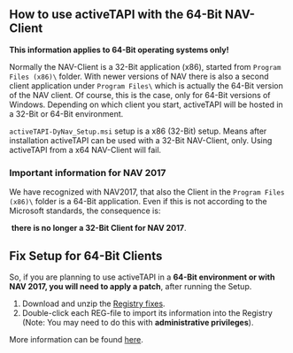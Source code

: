 ## How to use activeTAPI with the 64-Bit NAV-Client

**This information applies to 64-Bit operating systems only!**

Normally the NAV-Client is a 32-Bit application (x86), started from `Program Files (x86)\` folder. With newer versions of NAV there is also a second client application under `Program Files\` which is actually the 64-Bit version of the NAV client. Of course, this is the case, only for 64-Bit versions of Windows. Depending on which client you start, activeTAPI will be hosted in a 32-Bit or 64-Bit environment.

`activeTAPI-DyNav_Setup.msi` setup is a x86 (32-Bit) setup. Means after installation activeTAPI can be used with a 32-Bit NAV-Client, only. Using activeTAPI from a x64 NAV-Client will fail.

### Important information for NAV 2017

We have recognized with NAV2017, that also the Client in the `Program Files (x86)\` folder is a 64-Bit application. Even if this is not according to the Microsoft standards, the consequence is: 

​	**there is no longer a 32-Bit Client for NAV 2017**.

## Fix Setup for 64-Bit Clients

So, if you are planning to use activeTAPI in a **64-Bit environment or with NAV 2017, you will need to apply a patch**, after running the Setup.

1. Download and unzip the [Registry fixes](../x64RegistryFixes.zip). 
2. Double-click each REG-file to import its information into the Registry 
   (Note: You may need to do this with **administrative privileges**).

More information can be found [here](ComChecks.md).




